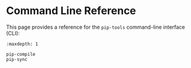# Command Line Reference

This page provides a reference for the `pip-tools` command-line interface (CLI):

```{toctree}
:maxdepth: 1

pip-compile
pip-sync
```
